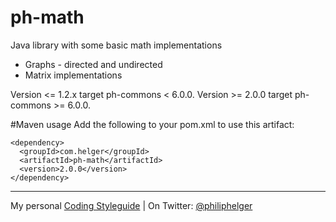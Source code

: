 ph-math
========

Java library with some basic math implementations

  * Graphs - directed and undirected
  * Matrix implementations
  
Version <= 1.2.x target ph-commons < 6.0.0.
Version >= 2.0.0 target ph-commons >= 6.0.0.

#Maven usage
Add the following to your pom.xml to use this artifact:
```
<dependency>
  <groupId>com.helger</groupId>
  <artifactId>ph-math</artifactId>
  <version>2.0.0</version>
</dependency>
```

---

My personal [Coding Styleguide](https://github.com/phax/meta/blob/master/CodeingStyleguide.md) |
On Twitter: <a href="https://twitter.com/philiphelger">@philiphelger</a>
